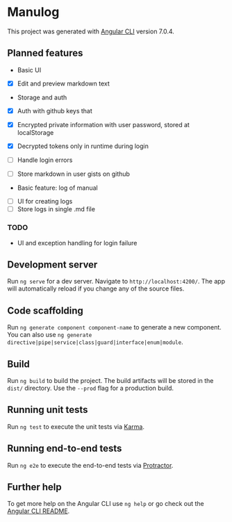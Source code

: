 # Manulog

This project was generated with [Angular CLI](https://github.com/angular/angular-cli) version 7.0.4.

## Planned features
* Basic UI
- [x] Edit and preview markdown text


* Storage and auth
- [x] Auth with github keys that 
- [x] Encrypted private information with user password, stored at localStorage 
- [x] Decrypted tokens only in runtime during login 
- [ ] Handle login errors
- [ ] Store markdown in user gists on github


* Basic feature: log of manual
- [ ] UI for creating logs
- [ ] Store logs in single .md file

### TODO
* UI and exception handling for login failure

## Development server

Run `ng serve` for a dev server. Navigate to `http://localhost:4200/`. The app will automatically reload if you change any of the source files.

## Code scaffolding

Run `ng generate component component-name` to generate a new component. You can also use `ng generate directive|pipe|service|class|guard|interface|enum|module`.

## Build

Run `ng build` to build the project. The build artifacts will be stored in the `dist/` directory. Use the `--prod` flag for a production build.

## Running unit tests

Run `ng test` to execute the unit tests via [Karma](https://karma-runner.github.io).

## Running end-to-end tests

Run `ng e2e` to execute the end-to-end tests via [Protractor](http://www.protractortest.org/).

## Further help

To get more help on the Angular CLI use `ng help` or go check out the [Angular CLI README](https://github.com/angular/angular-cli/blob/master/README.md).
